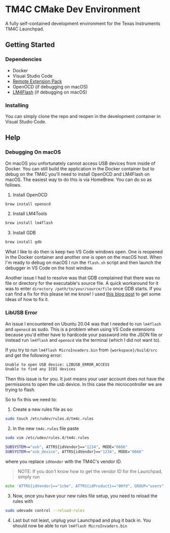 # TM4C CMake Dev Environment

A fully self-contained development environment for the Texas Instruments
TM4C Launchpad.

## Getting Started

### Dependencies

- Docker
- Visual Studio Code
- [Remote Extension Pack](https://marketplace.visualstudio.com/items?itemName=ms-vscode-remote.vscode-remote-extensionpack)
- OpenOCD (if debugging on macOS)
- [LM4Flash](https://github.com/utzig/lm4tools) (if debugging on macOS)

### Installing

You can simply clone the repo and reopen in the development container in Visual
Studio Code.

## Help

### Debugging On macOS

On macOS you unfortunately cannot access USB devices from inside of Docker. You
can still build the application in the Docker container but to debug on the
TM4C you'll need to install OpenOCD and LM4Flash on macOS. The easiest way to
do this is via HomeBrew. You can do so as follows.

1. Install OpenOCD
```sh
brew install openocd
```

2. Install LM4Tools
```sh
brew install lm4flash
```

3. Install GDB
```sh
brew install gdb
```

What I like to do then is keep two VS Code windows open. One is reopened in the
Docker container and another one is open on the macOS host. When I'm ready to
debug on macOS I run the `flash.sh` script and then launch the debugger in VS
Code on the host window. 

Another issue I had to resolve was that GDB complained that there was no
file or directory for the executable's source file. A quick workaround for it
was to enter `directory /path/to/your/source/file` once GDB starts. If you can
find a fix for this please let me know! I used [this blog post](https://alex.dzyoba.com/blog/gdb-source-path/)
to get some ideas of how to fix it.

### LibUSB Error

An issue I encountered on Ubuntu 20.04 was that I needed to run `lm4flash` and `openocd` as sudo. 
This is a problem when using VS Code extensions because you'd either have to hardcode your password
into the JSON file or instead run `lm4flash` and `openocd` via the terminal (which I did not want to).

If you try to run `lm4flash MicroInvaders.bin` from `{workspace}/build/src` and get the following error:

```sh
Unable to open USB device: LIBUSB_ERROR_ACCESS
Unable to find any ICDI devices
```

Then this issue is for you. It just means your user account does not have the permissions to open
the usb device. In this case the microcontroller we are trying to flash.

So to fix this we need to:

1. Create a new rules file as so:

```sh
sudo touch /etc/udev/rules.d/tm4c.rules
```

2. In the new `tm4c.rules` file paste

```bash
sudo vim /etc/udev/rules.d/tm4c.rules
```

```bash
SUBSYSTEM=="usb", ATTRS{idVendor}=="1234", MODE="0666"
SUBSYSTEM=="usb_device", ATTRS{idVendor}=="1234", MODE="0666"
```
where you replace `idVendor` with the TM4C's vendor ID.

> NOTE: If you don't know how to get the vendor ID for the Launchpad, simply run

```bash
echo 'ATTRS{idVendor}=="1cbe", ATTRS{idProduct}=="00fd", GROUP="users", MODE="0660"' | sudo tee /etc/udev/rules.d/99-stellaris-launchpad.rules
```

3. Now, once you have your new rules file setup, you need to reload the rules with

```sh
sudo udevadm control --reload-rules
```

4. Last but not least, unplug your Launchpad and plug it back in. You should now
be able to run `lm4flash MicroInvaders.bin`
